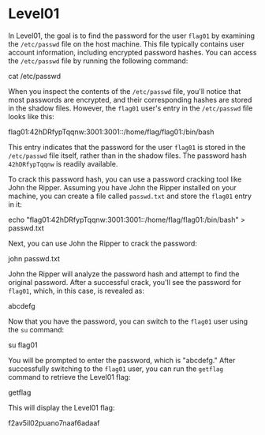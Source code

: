 # Level01

In Level01, the goal is to find the password for the user `flag01` by examining the `/etc/passwd` file on the host machine. This file typically contains user account information, including encrypted password hashes. You can access the `/etc/passwd` file by running the following command:


cat /etc/passwd


When you inspect the contents of the `/etc/passwd` file, you'll notice that most passwords are encrypted, and their corresponding hashes are stored in the shadow files. However, the `flag01` user's entry in the `/etc/passwd` file looks like this:


flag01:42hDRfypTqqnw:3001:3001::/home/flag/flag01:/bin/bash


This entry indicates that the password for the user `flag01` is stored in the `/etc/passwd` file itself, rather than in the shadow files. The password hash `42hDRfypTqqnw` is readily available.

To crack this password hash, you can use a password cracking tool like John the Ripper. Assuming you have John the Ripper installed on your machine, you can create a file called `passwd.txt` and store the `flag01` entry in it:


echo "flag01:42hDRfypTqqnw:3001:3001::/home/flag/flag01:/bin/bash" > passwd.txt


Next, you can use John the Ripper to crack the password:


john passwd.txt


John the Ripper will analyze the password hash and attempt to find the original password. After a successful crack, you'll see the password for `flag01`, which, in this case, is revealed as:


abcdefg


Now that you have the password, you can switch to the `flag01` user using the `su` command:


su flag01


You will be prompted to enter the password, which is "abcdefg." After successfully switching to the `flag01` user, you can run the `getflag` command to retrieve the Level01 flag:


getflag


This will display the Level01 flag:


f2av5il02puano7naaf6adaaf
